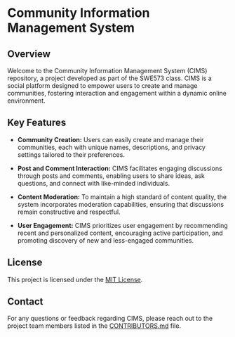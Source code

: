 # Community Information Management System

## Overview

Welcome to the Community Information Management System (CIMS) repository, a project developed as part of the SWE573 class. CIMS is a social platform designed to empower users to create and manage communities, fostering interaction and engagement within a dynamic online environment.

## Key Features

- **Community Creation:** Users can easily create and manage their communities, each with unique names, descriptions, and privacy settings tailored to their preferences.

- **Post and Comment Interaction:** CIMS facilitates engaging discussions through posts and comments, enabling users to share ideas, ask questions, and connect with like-minded individuals.

- **Content Moderation:** To maintain a high standard of content quality, the system incorporates moderation capabilities, ensuring that discussions remain constructive and respectful.

- **User Engagement:** CIMS prioritizes user engagement by recommending recent and personalized content, encouraging active participation, and promoting discovery of new and less-engaged communities.

## License

This project is licensed under the [MIT License](LICENSE).

## Contact

For any questions or feedback regarding CIMS, please reach out to the project team members listed in the [CONTRIBUTORS.md](CONTRIBUTORS.md) file.
